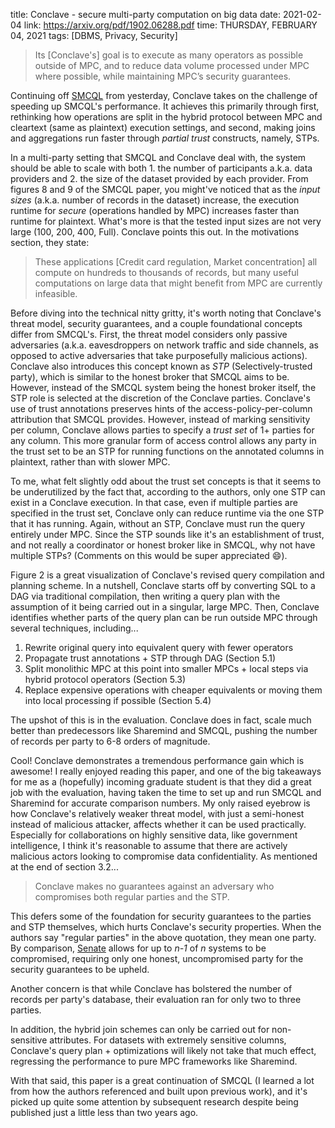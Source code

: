 title: Conclave - secure multi-party computation on big data
date: 2021-02-04
link: https://arxiv.org/pdf/1902.06288.pdf
time: THURSDAY, FEBRUARY 04, 2021
tags: [DBMS, Privacy, Security]

> Its [Conclave's] goal is to execute as many operators as possible outside of MPC, and to reduce data volume processed under MPC where possible, while maintaining MPC’s security guarantees.

Continuing off [SMCQL](/review/r/2021/Feb/03/) from yesterday, Conclave takes on the challenge of speeding up SMCQL's performance. It achieves this primarily through first, rethinking how operations are split in the hybrid protocol between MPC and cleartext (same as plaintext) execution settings, and second, making joins and aggregations run faster through *partial trust* constructs, namely, STPs.

In a multi-party setting that SMCQL and Conclave deal with, the system should be able to scale with both 1. the number of participants a.k.a. data providers and 2. the size of the dataset provided by each provider. From figures 8 and 9 of the SMCQL paper, you might've noticed that as the *input sizes* (a.k.a. number of records in the dataset) increase, the execution runtime for *secure* (operations handled by MPC) increases faster than runtime for plaintext. What's more is that the tested input sizes are not very large (100, 200, 400, Full). Conclave points this out. In the motivations section, they state:

> These applications [Credit card regulation, Market concentration] all compute on hundreds to thousands of records, but many useful computations on large data that might benefit from MPC are currently infeasible.

Before diving into the technical nitty gritty, it's worth noting that Conclave's threat model, security guarantees, and a couple foundational concepts differ from SMCQL's. First, the threat model considers only passive adversaries (a.k.a. eavesdroppers on network traffic and side channels, as opposed to active adversaries that take purposefully malicious actions). Conclave also introduces this concept known as *STP* (Selectively-trusted party), which is similar to the honest broker that SMCQL aims to be. However, instead of the SMCQL system being the honest broker itself, the STP role is selected at the discretion of the Conclave parties. Conclave's use of trust annotations preserves hints of the access-policy-per-column attribution that SMCQL provides. However, instead of marking sensitivity per column, Conclave allows parties to specify a *trust set* of 1+ parties for any column. This more granular form of access control allows any party in the trust set to be an STP for running functions on the annotated columns in plaintext, rather than with slower MPC.

To me, what felt slightly odd about the trust set concepts is that it seems to be underutilized by the fact that, according to the authors, only one STP can exist in a Conclave execution. In that case, even if multiple parties are specified in the trust set, Conclave only can reduce runtime via the one STP that it has running. Again, without an STP, Conclave must run the query entirely under MPC. Since the STP sounds like it's an establishment of trust, and not really a coordinator or honest broker like in SMCQL, why not have multiple STPs? (Comments on this would be super appreciated 😄).

Figure 2 is a great visualization of Conclave's revised query compilation and planning scheme. In a nutshell, Conclave starts off by converting SQL to a DAG via traditional compilation, then writing a query plan with the assumption of it being carried out in a singular, large MPC. Then, Conclave identifies whether parts of the query plan can be run outside MPC through several techniques, including...
1. Rewrite original query into equivalent query with fewer operators
2. Propagate trust annotations + STP through DAG (Section 5.1)
3. Split monolithic MPC at this point into smaller MPCs + local steps via hybrid protocol operators (Section 5.3)
4. Replace expensive operations with cheaper equivalents or moving them into local processing if possible (Section 5.4)

The upshot of this is in the evaluation. Conclave does in fact, scale much better than predecessors like Sharemind and SMCQL, pushing the number of records per party to 6-8 orders of magnitude.

Cool! Conclave demonstrates a tremendous performance gain which is awesome! I really enjoyed reading this paper, and one of the big takeaways for me as a (hopefully) incoming graduate student is that they did a great job with the evaluation, having taken the time to set up and run SMCQL and Sharemind for accurate comparison numbers. My only raised eyebrow is how Conclave's relatively weaker threat model, with just a semi-honest instead of malicious attacker, affects whether it can be used practically. Especially for collaborations on highly sensitive data, like government intelligence, I think it's reasonable to assume that there are actively malicious actors looking to compromise data confidentiality. As mentioned at the end of section 3.2...

> Conclave makes no guarantees against an adversary who compromises both regular parties and the STP.

This defers some of the foundation for security guarantees to the parties and STP themselves, which hurts Conclave's security properties. When the authors say "regular parties" in the above quotation, they mean one party. By comparison, [Senate](https://eprint.iacr.org/2020/1350.pdf) allows for up to *n-1* of *n* systems to be compromised, requiring only one honest, uncompromised party for the security guarantees to be upheld.

Another concern is that while Conclave has bolstered the number of records per party's database, their evaluation ran for only two to three parties.

In addition, the hybrid join schemes can only be carried out for non-sensitive attributes. For datasets with extremely sensitive columns, Conclave's query plan + optimizations will likely not take that much effect, regressing the performance to pure MPC frameworks like Sharemind.

With that said, this paper is a great continuation of SMCQL (I learned a lot from how the authors referenced and built upon previous work), and it's picked up quite some attention by subsequent research despite being published just a little less than two years ago.
